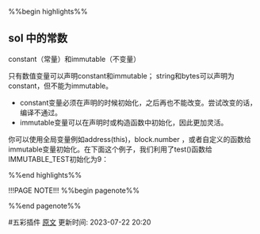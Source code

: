 %%begin highlights%%
## sol 中的常数
constant（常量）和immutable（不变量）

只有数值变量可以声明constant和immutable；
string和bytes可以声明为constant，但不能为immutable。

- constant变量必须在声明的时候初始化，之后再也不能改变。尝试改变的话，编译不通过。
- immutable变量可以在声明时或构造函数中初始化，因此更加灵活。

你可以使用全局变量例如address(this)，block.number ，或者自定义的函数给immutable变量初始化。在下面这个例子，我们利用了test()函数给IMMUTABLE_TEST初始化为9：

%%end highlights%%

!!!PAGE NOTE!!!
%%begin pagenote%%

%%end pagenote%%

 #五彩插件 [原文](https://www.wtf.academy/solidity-start/Constant/)
更新时间: 2023-07-22 20:20